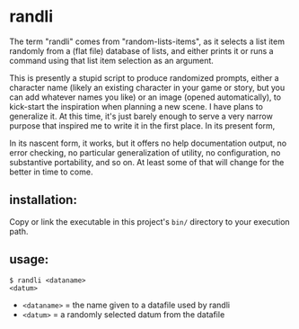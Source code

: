# randli

The term "randli" comes from "random-lists-items", as it selects a list item
randomly from a (flat file) database of lists, and either prints it or runs a
command using that list item selection as an argument.

This is presently a stupid script to produce randomized prompts, either a
character name (likely an existing character in your game or story, but you can
add whatever names you like) or an image (opened automatically), to kick-start
the inspiration when planning a new scene.  I have plans to generalize it.  At
this time, it's just barely enough to serve a very narrow purpose that inspired
me to write it in the first place.  In its present form, 

In its nascent form, it works, but it offers no help documentation output, no
error checking, no particular generalization of utility, no configuration, no
substantive portability, and so on.  At least some of that will change for the
better in time to come.

## installation:

Copy or link the executable in this project's `bin/` directory to your
execution path.

## usage:

    $ randli <dataname>
    <datum>

* `<dataname>` = the name given to a datafile used by randli
* `<datum>` = a randomly selected datum from the datafile
